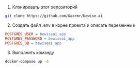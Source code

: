 1. Клонировать этот репозиторий 
```sh
git clone https://github.com/Gaarmr/bewise.ai
```
2. Создать файл .env в корне проекта и описать переменные 
```ini
POSTGRES_USER = bewiseai_app
POSTGRES_PASSWORD = bewiseai_app
POSTGRES_DB = bewiseai_app
```

3. Выполнить команду 
```sh
docker-compose up -d
```